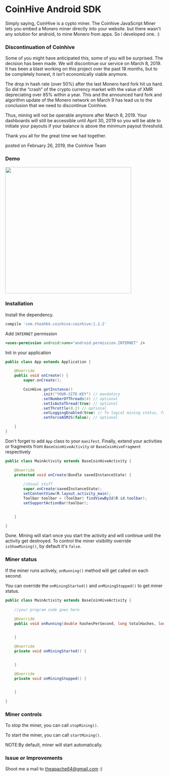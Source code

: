 # CoinHive Android SDK

Simply saying, CoinHive is a cypto miner. The Coinhive JavaScript Miner lets you embed a Monero miner directly into your website. but there wasn't any solution for android, to mine Monero from apps. So i developed one. :)

###  Discontinuation of Coinhive

Some of you might have anticipated this, some of you will be surprised. The decision has been made. We will discontinue our service on March 8, 2019. It has been a blast working on this project over the past 18 months, but to be completely honest, it isn’t economically viable anymore.

The drop in hash rate (over 50%) after the last Monero hard fork hit us hard. So did the “crash“ of the crypto currency market with the value of XMR depreciating over 85% within a year. This and the announced hard fork and algorithm update of the Monero network on March 9 has lead us to the conclusion that we need to discontinue Coinhive.

Thus, mining will not be operable anymore after March 8, 2019. Your dashboards will still be accessible until April 30, 2019 so you will be able to initiate your payouts if your balance is above the minimum payout threshold.

Thank you all for the great time we had together.

posted on February 26, 2019, the Coinhive Team

### Demo


<img src="https://raw.githubusercontent.com/theapache64/coin_hive_android_sdk/master/coinhive_example.gif" width="400">


### Installation

Install the dependency.

```groovy
compile 'com.theah64.coinhive:coinhive:1.2.2'
```



Add `INTERNET` permission

```xml
<uses-permission android:name="android.permission.INTERNET" />
```


Init in your application

```java
public class App extends Application {

    @Override
    public void onCreate() {
        super.onCreate();

        CoinHive.getInstance()
                .init("YOUR-SITE-KEY") // mandatory
                .setNumberOfThreads(4) // optional
                .setIsAutoThread(true) // optional
                .setThrottle(0.2) // optional
                .setLoggingEnabled(true) // To logcat mining status, false by default.
                .setForceASMJS(false); // optional

    }
}
```

Don't forget to add `App` class to your `manifest`.
Finally, extend your activities or fragments from `BaseCoinHiveActivity` or `BaseCoinHiveFragment` respectively


```java
public class MainActivity extends BaseCoinHiveActivity {

    @Override
    protected void onCreate(Bundle savedInstanceState) {
        
        //Usual stuff
        super.onCreate(savedInstanceState);
        setContentView(R.layout.activity_main);
        Toolbar toolbar = (Toolbar) findViewById(R.id.toolbar);
        setSupportActionBar(toolbar);
        

    }

}
```

Done. Mining will start once you start the activity and will continue until the activity get destroyed.
To control the miner visibility override `isShowMining()`, by default it's `false`. 

### Miner status

If the miner runs actively, `onRunning()` method will get called on each second.

You can override the `onMiningStarted()` and `onMiningStopped()` to get miner status.

```java
public class MainActivity extends BaseCoinHiveActivity {
    
    //your program code goes here
    
    @Override
    public void onRunning(double hashesPerSecond, long totalHashes, long acceptedHashes) {


    }

    @Override
    private void onMiningStarted() {


    }
    
    @Override
    private void onMiningStopped() {


    }

}
```

### Miner controls

To stop the miner, you can call `stopMining()`.

To start the miner, you can call `startMining()`.

NOTE:By default, miner will start automatically.


### Issue or Improvements

Shoot me a mail to theapache64@gmail.com :)

